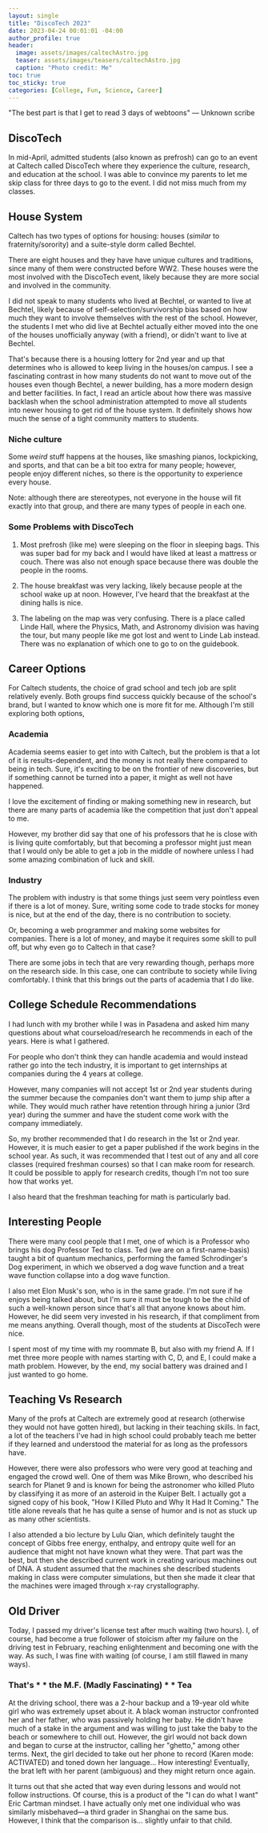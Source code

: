 ```yaml
---
layout: single
title: "DiscoTech 2023"
date: 2023-04-24 00:01:01 -04:00
author_profile: true
header: 
  image: assets/images/caltechAstro.jpg
  teaser: assets/images/teasers/caltechAstro.jpg
  caption: "Photo credit: Me"
toc: true
toc_sticky: true
categories: [College, Fun, Science, Career]
---
```


"The best part is that I get to read 3 days of webtoons" — Unknown scribe

## DiscoTech
In mid-April, admitted students (also known as prefrosh) can go to an event at Caltech called DiscoTech where they experience the culture, research, and education at the school. I was able to convince my parents to let me skip class for three days to go to the event. I did not miss much from my classes. 

## House System
Caltech has two types of options for housing: houses (*similar* to fraternity/sorority) and a suite-style dorm called Bechtel.

There are eight houses and they have have unique cultures and traditions, since many of them were constructed before WW2. These houses were the most involved with the DiscoTech event, likely because they are more social and involved in the community.

I did not speak to many students who lived at Bechtel, or wanted to live at Bechtel, likely because of self-selection/survivorship bias based on how much they want to involve themselves with the rest of the school. However, the students I met who did live at Bechtel actually either moved into the one of the houses unofficially anyway (with a friend), or didn't want to live at Bechtel.

That's because there is a housing lottery for 2nd year and up that determines who is allowed to keep living in the houses/on campus. I see a fascinating contrast in how many students do not want to move out of the houses even though Bechtel, a newer building, has a more modern design and better facilities. In fact, I read an article about how there was massive backlash when the school administration attempted to move all students into newer housing to get rid of the house system. It definitely shows how much the sense of a tight community matters to students. 

### Niche culture
Some *weird* stuff happens at the houses, like smashing pianos, lockpicking, and sports, and that can be a bit too extra for many people; however, people enjoy different niches, so there is the opportunity to experience every house.

Note: although there are stereotypes, not everyone in the house will fit exactly into that group, and there are many types of people in each one. 

### Some Problems with DiscoTech
1. Most prefrosh (like me) were sleeping on the floor in sleeping bags. This was super bad for my back and I would have liked at least a mattress or couch. There was also not enough space because there was double the people in the rooms. 

2. The house breakfast was very lacking, likely because people at the school wake up at noon. However, I've heard that the breakfast at the dining halls is nice. 

3. The labeling on the map was very confusing. There is a place called Linde Hall, where the Physics, Math, and Astronomy division was having the tour, but many people like me got lost and went to Linde Lab instead. There was no explanation of which one to go to on the guidebook. 

## Career Options
For Caltech students, the choice of grad school and tech job are split relatively evenly. Both groups find success quickly because of the school's brand, but I wanted to know which one is more fit for me. Although I'm still exploring both options, 

### Academia
Academia seems easier to get into with Caltech, but the problem is that a lot of it is results-dependent, and the money is not really there compared to being in tech. Sure, it's exciting to be on the frontier of new discoveries, but if something cannot be turned into a paper, it might as well not have happened. 

I love the excitement of finding or making something new in research, but there are many parts of academia like the competition that just don't appeal to me. 

However, my brother did say that one of his professors that he is close with is living quite comfortably, but that becoming a professor might just mean that I would only be able to get a job in the middle of nowhere unless I had some amazing combination of luck and skill. 

### Industry
The problem with industry is that some things just seem very pointless even if there is a lot of money. Sure, writing some code to trade stocks for money is nice, but at the end of the day, there is no contribution to society. 

Or, becoming a web programmer and making some websites for companies. There is a lot of money, and maybe it requires some skill to pull off, but why even go to Caltech in that case? 

There are some jobs in tech that are very rewarding though, perhaps more on the research side. In this case, one can contribute to society while living comfortably. I think that this brings out the parts of academia that I do like. 

## College Schedule Recommendations
I had lunch with my brother while I was in Pasadena and asked him many questions about what courseload/research he recommends in each of the years. Here is what I gathered.

For people who don't think they can handle academia and would instead rather go into the tech industry, it is important to get internships at companies during the 4 years at college. 

However, many companies will not accept 1st or 2nd year students during the summer because the companies don't want them to jump ship after a while. They would much rather have retention through hiring a junior (3rd year) during the summer and have the student come work with the company immediately.

So, my brother recommended that I do research in the 1st or 2nd year. However, it is much easier to get a paper published if the work begins in the school year. As such, it was recommended that I test out of any and all core classes (required freshman courses) so that I can make room for research. It could be possible to apply for research credits, though I'm not too sure how that works yet. 

I also heard that the freshman teaching for math is particularly bad.

## Interesting People
There were many cool people that I met, one of which is a Professor who brings his dog Professor Ted to class. Ted (we are on a first-name-basis) taught a bit of quantum mechanics, performing the famed Schrodinger's Dog experiment, in which we observed a dog wave function and a treat wave function collapse into a dog wave function. 

I also met Elon Musk's son, who is in the same grade. I'm not sure if he enjoys being talked about, but I'm sure it must be tough to be the child of such a well-known person since that's all that anyone knows about him. However, he did seem very invested in his research, if that compliment from me means anything. Overall though, most of the students at DiscoTech were nice.

I spent most of my time with my roommate B, but also with my friend A. If I met three more people with names starting with C, D, and E, I could make a math problem. However, by the end, my social battery was drained and I just wanted to go home. 

## Teaching Vs Research
Many of the profs at Caltech are extremely good at research (otherwise they would not have gotten hired), but lacking in their teaching skills. In fact, a lot of the teachers I've had in high school could probably teach me better if they learned and understood the material for as long as the professors have. 

However, there were also professors who were very good at teaching and engaged the crowd well. One of them was Mike Brown, who described his search for Planet 9 and is known for being the astronomer who killed Pluto by classifying it as more of an asteroid in the Kuiper Belt. I actually got a signed copy of his book, "How I Killed Pluto and Why It Had It Coming." The title alone reveals that he has quite a sense of humor and is not as stuck up as many other scientists. 

I also attended a bio lecture by Lulu Qian, which definitely taught the concept of Gibbs free energy, enthalpy, and entropy quite well for an audience that might not have known what they were. That part was the best, but then she described current work in creating various machines out of DNA. A student assumed that the machines she described students making in class were computer simulations, but then she made it clear that the machines were imaged through x-ray crystallography. 

## Old Driver
Today, I passed my driver's license test after much waiting (two hours). I, of course, had become a true follower of stoicism after my failure on the driving test in February, reaching enlightenment and becoming one with the way. As such, I was fine with waiting (of course, I am still flawed in many ways). 

### That's \* \* the M.F. (Madly Fascinating) \* \* Tea 
At the driving school, there was a 2-hour backup and a 19-year old white girl who was extremely upset about it. A black woman instructor confronted her and her father, who was passively holding her baby. He didn't have much of a stake in the argument and was willing to just take the baby to the beach or somewhere to chill out. However, the girl would not back down and began to curse at the instructor, calling her "ghetto," among other terms. Next, the girl decided to take out her phone to record (Karen mode: ACTIVATED) and toned down her language... How interesting! Eventually, the brat left with her parent (ambiguous) and they might return once again. 

It turns out that she acted that way even during lessons and would not follow instructions. Of course, this is a product of the "I can do what I want" Eric Cartman mindset. I have actually only met one individual who was similarly misbehaved—a third grader in Shanghai on the same bus. However, I think that the comparison is... slightly unfair to that child. 